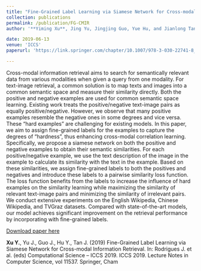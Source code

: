 ```yaml
---
title: "Fine-Grained Label Learning via Siamese Network for Cross-modal Information Retrieval"
collection: publications
permalink: /publication/FG-CMIR
author: '**Yiming Xu**, Jing Yu, Jingjing Guo, Yue Hu, and Jianlong Tan'

date: 2019-06-13
venue: 'ICCS'
paperurl: 'https://link.springer.com/chapter/10.1007/978-3-030-22741-8_22'

---
```

Cross-modal information retrieval aims to search for semantically relevant data from various modalities when given a query from one modality. For text-image retrieval, a common solution is to map texts and images into a common semantic space and measure their similarity directly. Both the positive and negative examples are used for common semantic space learning. Existing work treats the positive/negative text-image pairs as equally positive/negative. However, we observe that many positive examples resemble the negative ones in some degrees and vice versa. These “hard examples” are challenging for existing models. In this paper, we aim to assign fine-grained labels for the examples to capture the degrees of “hardness”, thus enhancing cross-modal correlation learning. Specifically, we propose a siamese network on both the positive and negative examples to obtain their semantic similarities. For each positive/negative example, we use the text description of the image in the example to calculate its similarity with the text in the example. Based on these similarities, we assign fine-grained labels to both the positives and negatives and introduce these labels to a pairwise similarity loss function. The loss function benefits from the labels to increase the influence of hard examples on the similarity learning while maximizing the similarity of relevant text-image pairs and minimizing the similarity of irrelevant pairs. We conduct extensive experiments on the English Wikipedia, Chinese Wikipedia, and TVGraz datasets. Compared with state-of-the-art models, our model achieves significant improvement on the retrieval performance by incorporating with fine-grained labels.

[Download paper here](https://link.springer.com/chapter/10.1007/978-3-030-22741-8_22)

**Xu Y.**, Yu J., Guo J., Hu Y., Tan J. (2019) Fine-Grained Label Learning via Siamese Network for Cross-modal Information Retrieval. In: Rodrigues J. et al. (eds) Computational Science – ICCS 2019. ICCS 2019. Lecture Notes in Computer Science, vol 11537. Springer, Cham

